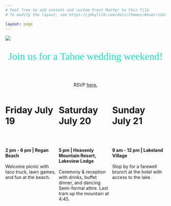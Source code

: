 ```yaml
---
# Feel free to add content and custom Front Matter to this file.
# To modify the layout, see https://jekyllrb.com/docs/themes/#overriding-theme-defaults

layout: page
---
```

<style>
p.first-line {
font-family: 'Satisfy';
font-size: 2.25em;
color: #18e2c8;
}

.column {
  float: left;
  width: 33.33%;
}

.row:after {
  content: "";
  display: table;
  clear: both;
}

@media screen and (max-width: 600px) {
  .column {
    width: 100%;
  }
}
</style>
<img src="/assets/images/married-card-blurry.png"></img>
<center>
<p class="first-line">Join us for a Tahoe wedding weekend!</p>
<br>
<p>RSVP <a href="www.paigeandjordan.com/rsvp/">here.</a></p>
</center>

<div class="row">
  <div class="column">
  <h1>Friday July 19</h1>
  <br><br>
  <p><b>2 pm - 6 pm | Regan Beach</b>
  <br><br>
  Welcome picnic with taco truck, lawn games, and fun at the beach.</p> 
  </div>
  <div class="column">
  <h1>Saturday July 20</h1>
  <br><br>
  <p><b>5 pm | Heavenly Mountain Resort, Lakeview Lodge</b>
  <br><br>Ceremony & reception with drinks, buffet dinner, and dancing. Semi-formal attire. Last tram up the mountain at 4:45.
  </p>
  </div>
  <div class="column">
  <h1>Sunday July 21</h1>
  <br><br>
  <p><b>9 am - 12 pm | Lakeland Village</b>
  <br><br>Stop by for a farewell brunch at the hotel with access to the lake.</p>
  </div>
</div>
